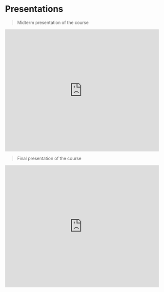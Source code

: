 # Presentations

> Midterm presentation of the course
<iframe src="https://docs.google.com/presentation/d/1zZ5fp6kUSVixgryvHVJRVUpgptpUwTV3/preview" style="width:100%; height:400px;" frameborder="0"></iframe>

> Final presentation of the course
<iframe src="https://docs.google.com/presentation/d/1aTvWdgsKfsP81S66P94tLikWH06URLcr/preview" style="width:100%; height:400px;" frameborder="0"></iframe>